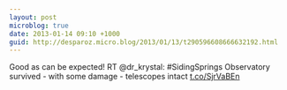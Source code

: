 ```yaml
---
layout: post
microblog: true
date: 2013-01-14 09:10 +1000
guid: http://desparoz.micro.blog/2013/01/13/t290596608666632192.html
---
```

Good as can be expected! RT @dr_krystal: #SidingSprings Observatory survived - with some damage  - telescopes intact [t.co/SjrVaBEn](http://t.co/SjrVaBEn)
